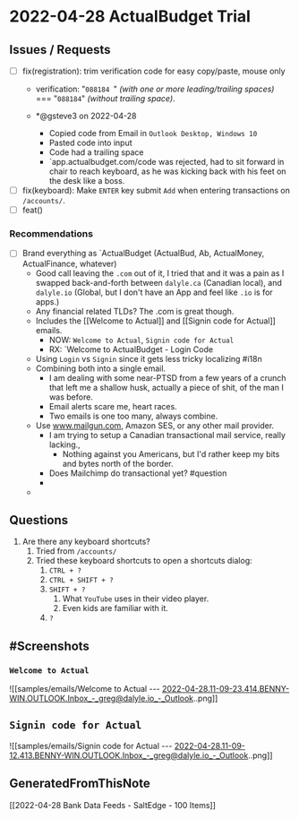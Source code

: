 # 2022-04-28 ActualBudget Trial



## Issues / Requests

- [ ] fix(registration): trim verification code for easy copy/paste, mouse only
	- verification: "`088184 `" *(with one or more leading/trailing spaces)* === "`088184`" *(without trailing space)*.
	- *@gsteve3 on 2022-04-28
		
		- Copied code from Email in `Outlook Desktop, Windows 10`
		- Pasted code into input
		- Code had a trailing space
		- `app.actualbudget.com/code was rejected, had to sit forward in chair to reach keyboard, as he was kicking back with his feet on the desk like a boss.
- [ ] fix(keyboard): Make `ENTER` key submit `Add` when entering transactions on `/accounts/`.
- [ ] feat()

### Recommendations
- [ ] Brand everything as `ActualBudget (ActualBud, Ab, ActualMoney, ActualFinance, whatever)
	- Good call leaving the `.com` out of it, I tried that and it was a pain as I swapped back-and-forth between `dalyle.ca` (Canadian local), and `dalyle.io` (Global, but I don't have an App and feel like `.io` is for apps.)
	- Any financial related TLDs? The .com is great though.
	- Includes the [[Welcome to Actual]] and [[Signin code for Actual]] emails.
		- NOW: `Welcome to Actual`, `Signin code for Actual`
		- RX:  `Welcome to ActualBudget - Login Code
	- Using `Login` vs `Signin` since it gets less tricky localizing #i18n
	- Combining both into a single email.
		- I am dealing with some near-PTSD from a few years of a crunch that left me a shallow husk, actually a piece of shit, of the man I was before.
		- Email alerts scare me, heart races.
		- Two emails is one too many, always combine.
	- Use www.mailgun.com, Amazon SES, or any other mail provider.
		- I am trying to setup a Canadian transactional mail service, really lacking.,
			- Nothing against you Americans, but I'd rather keep my bits and bytes north of the border.
		- Does Mailchimp do transactional yet? #question 
		- 
	- 


## Questions

1. Are there any keyboard shortcuts?
	1. Tried from `/accounts/`
	2. Tried these keyboard shortcuts to open a shortcuts dialog:
		1. `CTRL + ?`
		1. `CTRL + SHIFT + ?`
		1. `SHIFT + ?`
			1. What `YouTube` uses in their video player.
			2. Even kids are familiar with it.
		2. `?`



## #Screenshots 

### `Welcome to Actual` 
![[samples/emails/Welcome to Actual --- 2022-04-28.11-09-23.414.BENNY-WIN.OUTLOOK.Inbox_-_greg@dalyle.io_-_Outlook..png]]


## `Signin code for Actual`

![[samples/emails/Signin code for Actual --- 2022-04-28.11-09-12.413.BENNY-WIN.OUTLOOK.Inbox_-_greg@dalyle.io_-_Outlook..png]]



## GeneratedFromThisNote

[[2022-04-28 Bank Data Feeds - SaltEdge - 100 Items]]